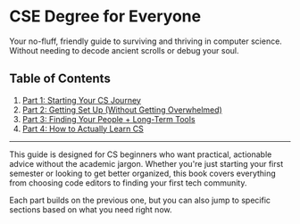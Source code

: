 # CSE Degree for Everyone

Your no-fluff, friendly guide to surviving and thriving in computer science. Without needing to decode ancient scrolls or debug your soul.

## Table of Contents

1. [Part 1: Starting Your CS Journey](./part1-starting-your-cs-journey.md)
2. [Part 2: Getting Set Up (Without Getting Overwhelmed)](./part2-getting-set-up.md)
3. [Part 3: Finding Your People + Long-Term Tools](./part3-finding-your-people-and-tools.md)
4. [Part 4: How to Actually Learn CS](./part4-how-to-actually-learn-cs.md)

---

This guide is designed for CS beginners who want practical, actionable advice without the academic jargon. Whether you're just starting your first semester or looking to get better organized, this book covers everything from choosing code editors to finding your first tech community.

Each part builds on the previous one, but you can also jump to specific sections based on what you need right now.
